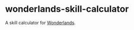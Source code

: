 # wonderlands-skill-calculator
A skill calculator for [Wonderlands](https://playwonderlands.2k.com/).
